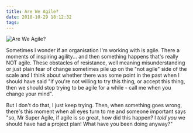 ```yaml
---
title: Are We Agile?
date: 2018-10-29 18:12:32
tags:
---
```


![Are We Agile?](/images/are_we_agile.png)

Sometimes I wonder if an organisation I'm working with is agile. There a moments of inspiring agility... and then something happens that's really NOT agile. These obstacles of resistance, well meaning misunderstanding or just plain fear of change sometimes pile up on the "not agile" side of the scale and I think about whether there was some point in the past when I should have said "if you're not willing to try this thing, or accept this thing, then we should stop trying to be agile for a while - call me when you change your mind".

But I don't do that, I just keep trying. Then, when something goes wrong, there's this moment when all eyes turn to me and someone important says "so, Mr Super Agile, if agile is so great, how did this happen? I _told you_ we should have had a project plan! What have you been doing anyway?"
